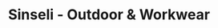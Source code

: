 ---
title: "Sinseli - Outdoor & Workwear"
url: /neckartenzlingen/sinseli-outdoor-und-workwear/
shop: Outdoor
---
